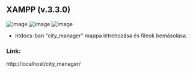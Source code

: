 ## XAMPP (v.3.3.0)
![image](https://github.com/user-attachments/assets/839fa29e-ba8b-43ce-a7a1-d2e2d907285b)
![image](https://github.com/user-attachments/assets/9350c58f-3735-4741-aea2-b2aa65d6055f)
![image](https://github.com/user-attachments/assets/4e285959-bddd-4670-878a-fa3065be40b9)

- htdocs-ban "city_manager" mappa létrehozása és fileok bemásolása.

### Link:
http://localhost/city_manager/

